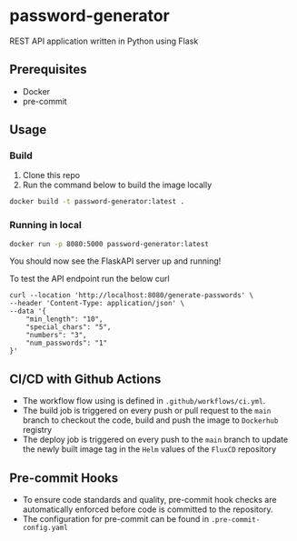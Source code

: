 # password-generator
REST API application written in Python using Flask

## Prerequisites
- Docker
- pre-commit

## Usage

### Build

1. Clone this repo
2. Run the command below to build the image locally
```bash
docker build -t password-generator:latest .
 ```

### Running in local

```bash
docker run -p 8080:5000 password-generator:latest
```

You should now see the FlaskAPI server up and running!

To test the API endpoint run the below curl

```
curl --location 'http://localhost:8080/generate-passwords' \
--header 'Content-Type: application/json' \
--data '{
    "min_length": "10",
    "special_chars": "5",
    "numbers": "3",
    "num_passwords": "1"
}'
```

## CI/CD with Github Actions

- The workflow flow using is defined in `.github/workflows/ci.yml`.
- The build job is triggered on every push or pull request to the `main` branch to checkout the code, build and push the image to `Dockerhub` registry
- The deploy job is triggered on every push to the `main` branch to update the newly built image tag in the `Helm` values of the `FluxCD` repository


## Pre-commit Hooks

- To ensure code standards and quality, pre-commit hook checks are automatically enforced before code is committed to the repository.
- The configuration for pre-commit can be found in `.pre-commit-config.yaml`
